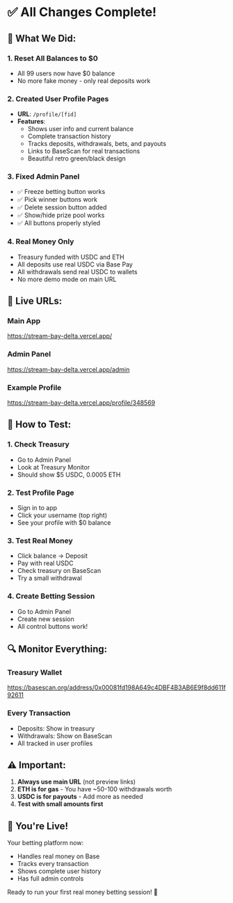 # ✅ All Changes Complete!

## 🎯 What We Did:

### 1. Reset All Balances to $0
- All 99 users now have $0 balance
- No more fake money - only real deposits work

### 2. Created User Profile Pages
- **URL**: `/profile/[fid]`
- **Features**:
  - Shows user info and current balance
  - Complete transaction history
  - Tracks deposits, withdrawals, bets, and payouts
  - Links to BaseScan for real transactions
  - Beautiful retro green/black design

### 3. Fixed Admin Panel
- ✅ Freeze betting button works
- ✅ Pick winner buttons work
- ✅ Delete session button added
- ✅ Show/hide prize pool works
- ✅ All buttons properly styled

### 4. Real Money Only
- Treasury funded with USDC and ETH
- All deposits use real USDC via Base Pay
- All withdrawals send real USDC to wallets
- No more demo mode on main URL

## 🚀 Live URLs:

### Main App
https://stream-bay-delta.vercel.app/

### Admin Panel
https://stream-bay-delta.vercel.app/admin

### Example Profile
https://stream-bay-delta.vercel.app/profile/348569

## 📱 How to Test:

### 1. Check Treasury
- Go to Admin Panel
- Look at Treasury Monitor
- Should show $5 USDC, 0.0005 ETH

### 2. Test Profile Page
- Sign in to app
- Click your username (top right)
- See your profile with $0 balance

### 3. Test Real Money
- Click balance → Deposit
- Pay with real USDC
- Check treasury on BaseScan
- Try a small withdrawal

### 4. Create Betting Session
- Go to Admin Panel
- Create new session
- All control buttons work!

## 🔍 Monitor Everything:

### Treasury Wallet
https://basescan.org/address/0x00081fd198A649c4DBF4B3AB6E9f8dd611f92611

### Every Transaction
- Deposits: Show in treasury
- Withdrawals: Show on BaseScan
- All tracked in user profiles

## ⚠️ Important:

1. **Always use main URL** (not preview links)
2. **ETH is for gas** - You have ~50-100 withdrawals worth
3. **USDC is for payouts** - Add more as needed
4. **Test with small amounts first**

## 🎉 You're Live!

Your betting platform now:
- Handles real money on Base
- Tracks every transaction
- Shows complete user history
- Has full admin controls

Ready to run your first real money betting session! 🚀

